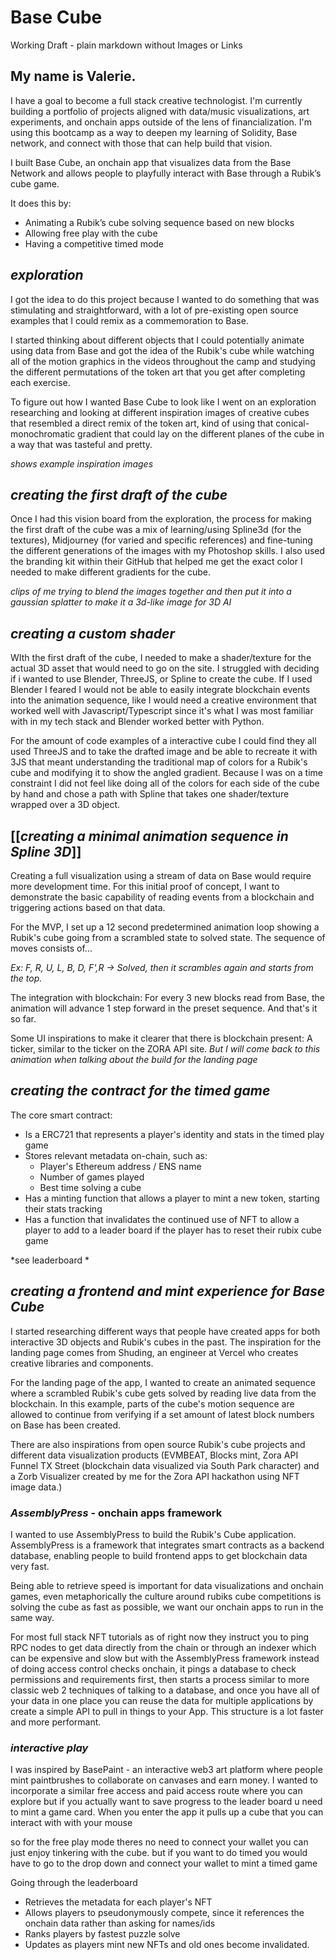 # Base Cube

Working Draft - plain markdown without Images or Links 

## My name is Valerie. 

I have a goal to become a full stack creative technologist. I'm currently building a portfolio of projects aligned with data/music visualizations, art experiments, and onchain apps outside of the lens of financialization. I'm using this bootcamp as a way to deepen my learning of Solidity, Base network, and connect with those that can help build that vision.

I built Base Cube, an onchain app that visualizes data from the Base Network and allows people to playfully interact with Base through a Rubik’s cube game.

It does this by:
- Animating a Rubik’s cube solving sequence based on new blocks
- Allowing free play with the cube
- Having a competitive timed mode

## _exploration_

I got the idea to do this project because I wanted to do something that was stimulating and straightforward, with a lot of pre-existing open source examples that I could remix as a commemoration to Base.

I started thinking about different objects that I could potentially animate using data from Base and got the idea of the Rubik's cube while watching all of the motion graphics in the videos throughout the camp and studying the different permutations of the token art that you get after completing each exercise.

To figure out how I wanted Base Cube to look like I went on an exploration researching and looking at different inspiration images of creative cubes that resembled a direct remix of the token art, kind of using that conical-monochromatic gradient that could lay on the different planes of the cube in a way that was tasteful and pretty.

_shows example inspiration images_

## _creating the first draft of the cube_

Once I had this vision board from the exploration, the process for making the first draft of the cube was a mix of learning/using Spline3d (for the textures), Midjourney (for varied and specific references) and fine-tuning the different generations of the images with my Photoshop skills. 
I also used the branding kit within their GitHub that helped me get the exact color I needed to make different gradients for the cube.

_clips of me trying to blend the images together and then put it into a gaussian splatter to make it a 3d-like image for 3D AI_

## _creating a custom shader_

WIth the first draft of the cube, I needed to make a shader/texture for the actual 3D asset that would need to go on the site. I struggled with deciding if i wanted to use Blender, ThreeJS, or Spline to create the cube. If I used Blender I feared I would not be able to easily integrate blockchain events into the animation sequence, like I would need a creative environment that worked well with Javascript/Typescript since it's what I was most familiar with in my tech stack and Blender worked better with Python. 

For the amount of code examples of a interactive cube I could find they all used ThreeJS and to take the drafted image and be able to recreate it with 3JS that meant understanding the traditional map of colors for a Rubik's cube and modifying it to show the angled gradient. Because I was on a time constraint I did not feel like doing all of the colors for each side of the cube by hand and chose a path with Spline that takes one shader/texture wrapped over a 3D object. 

## [[_creating a minimal animation sequence in Spline 3D_]]

Creating a full visualization using a stream of data on Base would require more development time. For this initial proof of concept, I want to demonstrate the basic capability of reading events from a blockchain and triggering actions based on that data.

For the MVP, I set up a 12 second predetermined animation loop showing a Rubik's cube going from a scrambled state to solved state. The sequence of moves consists of...

*Ex: F, R, U, L, B, D, F',R -> Solved, then it scrambles again and starts from the top.* 

The integration with blockchain: For every 3 new blocks read from Base, the animation will advance 1 step forward in the preset sequence. And that's it so far. 

Some UI inspirations to make it clearer that there is blockchain present: A ticker, similar to the ticker on the ZORA API site. *But I will come back to this animation when talking about the build for the landing page*

## _creating the contract for the timed game_

The core smart contract:

- Is a ERC721 that represents a player's identity and stats in the timed play game
- Stores relevant metadata on-chain, such as:
    - Player's Ethereum address / ENS name
    - Number of games played
    - Best time solving a cube
- Has a minting function that allows a player to mint a new token, starting their stats tracking
- Has a function that invalidates the continued use of NFT to allow a player to add to a leader board if the player has to reset their rubix cube game

*see leaderboard  *

## _creating a frontend and mint experience for Base Cube_

I started researching different ways that people have created apps for both interactive 3D objects and Rubik's cubes in the past. The inspiration for the landing page comes from Shuding, an engineer at Vercel who creates creative libraries and components.

For the landing page of the app, I wanted to create an animated sequence where a scrambled Rubik's cube gets solved by reading live data from the blockchain. In this example, parts of the cube's motion sequence are allowed to continue from verifying if a set amount of latest block numbers on Base has been created.

There are also inspirations from open source Rubik's cube projects and different data visualization products (EVMBEAT, Blocks mint, Zora API Funnel TX Street (blockchain data visualized via South Park character) and a Zorb Visualizer created by me for the Zora API hackathon using NFT image data.)

### _AssemblyPress_ - onchain apps framework 

I wanted to use AssemblyPress to build the Rubik's Cube application. AssemblyPress is a framework that integrates smart contracts as a backend database, enabling people to build frontend apps to get blockchain data very fast.

Being able to retrieve speed is important for data visualizations and onchain games, even metaphorically the culture around rubiks cube competitions is solving the cube as fast as possible, we want our onchain apps to run in the same way. 

For most full stack NFT tutorials as of right now they instruct you to ping RPC nodes to get data directly from the chain or through an indexer which can be expensive and slow but with the AssemblyPress framework instead of doing access control checks onchain, it pings a database to check permissions and requirements first, then starts a process similar to more classic web 2 techniques of talking to a database, and once you have all of your data in one place you can reuse the data for multiple applications by create a simple API to pull in things to your App. This structure is a lot faster and more performant. 

### _interactive play_

I was inspired by BasePaint - an interactive web3 art platform where people mint paintbrushes to collaborate on canvases and earn money. I wanted to incorporate a similar free access and paid access route where you can explore but if you actually want to save progress to the leader board u need to mint a game card. When you enter the app it pulls up a cube that you can interact with with your mouse

so for the free play mode theres no need to connect your wallet you can just enjoy tinkering with the cube. but if you want to do timed you would have to go to the drop down and connect your wallet to mint a timed game 

Going through the leaderboard 

- Retrieves the metadata for each player's NFT
- Allows players to pseudonymously compete, since it references the onchain data rather than asking for names/ids
- Ranks players by fastest puzzle solve
- Updates as players mint new NFTs and old ones become invalidated.
